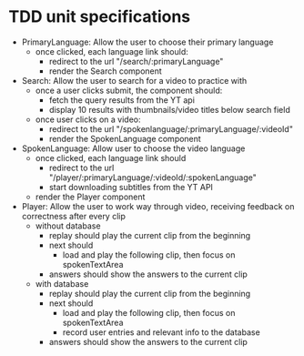 # TDD unit specifications
- PrimaryLanguage: Allow the user to choose their primary language
    - once clicked, each language link should:
        - redirect to the url "/search/:primaryLanguage" 
        - render the Search component 
- Search: Allow the user to search for a video to practice with
    - once a user clicks submit, the component should:
        - fetch the query results from the YT api
        - display 10 results with thumbnails/video titles below search field
    - once user clicks on a video:
        - redirect to  the url "/spokenlanguage/:primaryLanguage/:videoId"
        - render the SpokenLanguage component
- SpokenLanguage: Allow user to choose the video language
    - once clicked, each language link should 
        - redirect to the url "/player/:primaryLanguage/:videoId/:spokenLanguage"  
        - start downloading subtitles from the YT API
    - render the Player component
- Player: Allow the user to work way through video, receiving feedback on
  correctness after every clip
    - without database
        - replay should play the current clip from the beginning
        - next should 
            - load and play the following clip, then focus on spokenTextArea
        - answers should show the answers to the current clip
    - with database
        - replay should play the current clip from the beginning
        - next should 
            - load and play the following clip, then focus on spokenTextArea
            - record user entries and relevant info to the database 
        - answers should show the answers to the current clip
